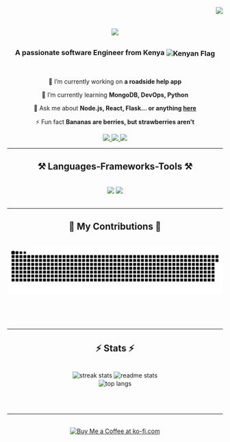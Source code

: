<img align="right" src="https://visitor-badge.laobi.icu/badge?page_id=pronothurah.pronothurah" />

<h1 align="center">
    <img src="https://readme-typing-svg.herokuapp.com/?font=Righteous&size=35&center=true&vCenter=true&width=500&height=70&duration=4000&lines=Hi+There!+👋;+I'm+Onsongo+Onditi!;" />
</h1>

<h3 align="center">
  A passionate software Engineer from Kenya
   <img src="https://upload.wikimedia.org/wikipedia/commons/thumb/4/49/Flag_of_Kenya.svg/1200px-Flag_of_Kenya.svg.png" alt="Kenyan Flag" width="30" align="center" />
 </h3>

<br/>

<div align="center">
 
 🔭 I’m currently working on **a roadside help app**
 
 🌱 I’m currently learning **MongoDB, DevOps, Python**

💬 Ask me about **Node.js, React, Flask... or anything [here](https://github.com/pronothurah/pronothurah/issues)**

⚡ Fun fact **Bananas are berries, but strawberries aren't**

 </div>
 
<div align="center"> 
  <a href="mailto:onsongoonditi@gmail.com">
    <img src="https://img.shields.io/badge/Gmail-333333?style=for-the-badge&logo=gmail&logoColor=red" />
  </a>
  <a href="https://linkedin.com/in/onsongo-onditi" target="_blank">
    <img src="https://img.shields.io/badge/LinkedIn-0077B5?style=for-the-badge&logo=linkedin&logoColor=white" target="_blank" />
  </a>
  <a href="https://pronothurah.github.io" target="_blank">
     <img src="https://img.shields.io/badge/Portfolio-FF5722?style=for-the-badge&logo=todoist&logoColor=white" target="_blank" /> <!-- sqlite, safari, google-chrome are other good icon options -->
  </a>
</div>

 <hr/>
 
<h2 align="center">⚒️ Languages-Frameworks-Tools ⚒️</h2>
<br/>
<div align="center">
    <img src="https://skillicons.dev/icons?i=react,bootstrap,mui,html,css,vscode,github,figma,tailwind,git,r" />
    <img src="https://skillicons.dev/icons?i=nodejs,python,javascript,typescript,express,firebase,mongodb,c,java,nextjs,mysql,flask" /><br>
</div>

<br/>
<hr/>

<div align="center">
  <h2>🐍 My Contributions 🐍</h2>
  <br>
  <img alt="snake eating my contributions" src="https://raw.githubusercontent.com/pronothurah/pronothurah/output/github-contribution-grid-snake.svg" />
  
  <br/><br/><br/>
</div>

<hr/>

<h2 align="center">⚡ Stats ⚡</h2>
<br>
<div align=center>
  <img width=390 src="https://streak-stats.demolab.com/?user=pronothurah/&count_&theme=react&border_radius=10" alt="streak stats"/>
  <img width=390 src="https://github-readme-stats.vercel.app/api?username=pronothurah&count_private=true&show_icons=true&theme=react&rank_icon=github&border_radius=10" alt="readme stats" />
  <br/>
  <img width=325 align="center" src="https://github-readme-stats.vercel.app/api/top-langs/?username=pronothurah&hide=HTML&langs_count=8&layout=compact&theme=react&border_radius=10&size_weight=0.5&count_weight=0.5&exclude_repo=github-readme-stats" alt="top langs" />
</div>

<br/><br/>

<hr/>

<br/>

<div align="center">
<a href='https://buymeacoffee.com/onsongoonditi' target='_blank'><img height='64' style='border:0px;height:64px;' src='https://storage.ko-fi.com/cdn/kofi1.png?v=3' border='0' alt='Buy Me a Coffee at ko-fi.com' /></a>
</div>

<br/>
